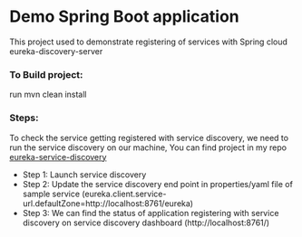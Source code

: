 # Demo Spring Boot application 
This project used to demonstrate registering of services with Spring cloud eureka-discovery-server

### To Build project:
run mvn clean install

### Steps:
To check the service getting registered with service discovery, we need to run the service discovery on our machine, You can find project in my repo [eureka-service-discovery](https://github.com/santoshmv121/eureka-discovery-server)

* Step 1: Launch service discovery
* Step 2: Update the service discovery end point in properties/yaml file of sample service (eureka.client.service-url.defaultZone=http://localhost:8761/eureka)
* Step 3: We can find the status of application registering with service discovery on service discovery dashboard (http://localhost:8761/)
